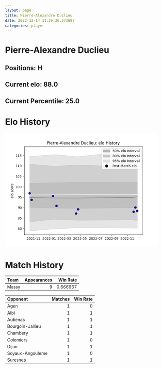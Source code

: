 ```yaml
---  
layout: page  
title: Pierre-Alexandre Duclieu  
date: 2022-12-14 11:29:30.573687  
categories: player  
---
```

# Pierre-Alexandre Duclieu

## Positions: H

## Current elo: 88.0

## Current Percentile: 25.0

# Elo History


![elo history](history_Pierre-AlexandreDuclieu.png)
# Match History


| Team   |   Appearances |   Win Rate |
|:-------|--------------:|-----------:|
| Massy  |             9 |   0.666667 |

| Opponent         |   Matches |   Win Rate |
|:-----------------|----------:|-----------:|
| Agen             |         1 |          0 |
| Albi             |         1 |          1 |
| Aubenas          |         1 |          1 |
| Bourgoin-Jallieu |         1 |          1 |
| Chambery         |         1 |          1 |
| Colomiers        |         1 |          0 |
| Dijon            |         1 |          1 |
| Soyaux-Angouleme |         1 |          0 |
| Suresnes         |         1 |          1 |